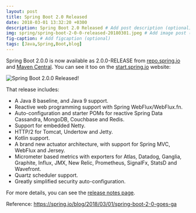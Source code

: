 ```yaml
---
layout: post
title: Spring Boot 2.0 Released
date: 2018-03-01 13:32:20 +0300
description: Spring Boot 2.0 Released # Add post description (optional)
img: spring/spring-boot-2-0-0-released-20180301.jpeg # Add image post (optional)
fig-caption: # Add figcaption (optional)
tags: [Java,Spring,Boot,blog]
---
```


Spring Boot 2.0.0 is now available as 2.0.0-RELEASE from [repo.spring.io](https://repo.spring.io/release/) and [Maven Central](https://search.maven.org/#search%7Cga%7C1%7Cg%3A%22org.springframework.boot%22).
You can see it too on the [start.spring.io](https://start.spring.io/) website:

![Spring Boot 2.0.0 Released!]({{site.baseurl}}/assets/img/java/spring-boot-2-0-released/spring-initilizr-with-spring-boot-2-0.png)


That release includes:

 - A Java 8 baseline, and Java 9 support.
 - Reactive web programming support with Spring WebFlux/WebFlux.fn.
 - Auto-configuration and starter POMs for reactive Spring Data Cassandra, MongoDB, Couchbase and Redis.
 - Support for embedded Netty.
 - HTTP/2 for Tomcat, Undertow and Jetty.
 - Kotlin support.
 - A brand new actuator architecture, with support for Spring MVC, WebFlux and Jersey.
 - Micrometer based metrics with exporters for Atlas, Datadog, Ganglia, Graphite, Influx, JMX, New Relic, Prometheus, SignalFx, StatsD and Wavefront.
 - Quartz scheduler support.
 - Greatly simplified security auto-configuration.
 
For more details, you can see the [release notes page](https://github.com/spring-projects/spring-boot/wiki/Spring-Boot-2.0-Release-Notes).

Reference: https://spring.io/blog/2018/03/01/spring-boot-2-0-goes-ga

